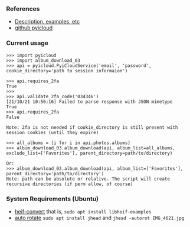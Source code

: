 ### References
* [Description, examples, etc](https://pypi.org/project/pyicloud/)
* [github pyicloud](https://github.com/picklepete/pyicloud)

### Current usage

```
>>> import pyicloud
>>> import album_download_03
>>> api = pyicloud.PyiCloudService('email', 'password', cookie_directory='path to session informaion')

>>> api.requires_2fa
True
>>> 
>>> api.validate_2fa_code('034346')
[21/10/21 10:56:16] Failed to parse response with JSON mimetype
True
>>> api.requires_2fa
False

Note: 2fa is not needed if cookie_directory is still present with session cookies (until they expire)

>>> all_albums = [i for i in api.photos.albums]
>>> album_download_03.album_download(api, album_list=all_albums, exclude_list=['Favorites'], parent_directory=path/to/directory)

Or: 
>>> album_download_03.album_download(api, album_list=['Favorites'], parent_directory='path/to/directory')
Note: path can be absolute or relative. The script will create recursive directories (if perm allow, of course)

```

### System Requirements (Ubuntu)
* [heif-convert](https://stuffjasondoes.com/2019/07/10/batch-convert-heic-to-jpg-in-linux/)
    that is, `sudo apt install libheif-examples`
* [auto rotate](https://www.sentex.ca/~mwandel/jhead/)
    `sudo apt install jhead` and `jhead -autorot IMG_4621.jpg`
